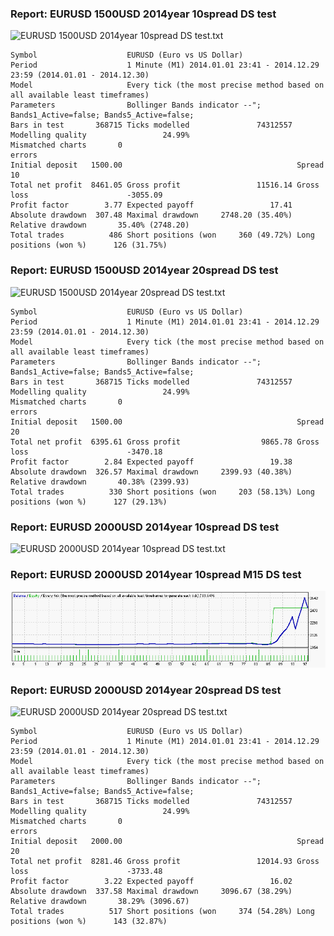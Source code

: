
### Report: EURUSD 1500USD 2014year 10spread DS test

![EURUSD 1500USD 2014year 10spread DS test.txt](./EURUSD-1500USD-2014year-10spread-DS-test.gif)

    Symbol                    EURUSD (Euro vs US Dollar)
    Period                    1 Minute (M1) 2014.01.01 23:41 - 2014.12.29 23:59 (2014.01.01 - 2014.12.30)
    Model                     Every tick (the most precise method based on all available least timeframes)
    Parameters                Bollinger Bands indicator --"; Bands1_Active=false; Bands5_Active=false;
    Bars in test       368715 Ticks modelled               74312557 Modelling quality                 24.99%
    Mismatched charts       0
    errors
    Initial deposit   1500.00                                       Spread                                10
    Total net profit  8461.05 Gross profit                 11516.14 Gross loss                      -3055.09
    Profit factor        3.77 Expected payoff                 17.41
    Absolute drawdown  307.48 Maximal drawdown     2748.20 (35.40%) Relative drawdown       35.40% (2748.20)
    Total trades          486 Short positions (won     360 (49.72%) Long positions (won %)      126 (31.75%)

### Report: EURUSD 1500USD 2014year 20spread DS test

![EURUSD 1500USD 2014year 20spread DS test.txt](./EURUSD-1500USD-2014year-20spread-DS-test.gif)

    Symbol                    EURUSD (Euro vs US Dollar)
    Period                    1 Minute (M1) 2014.01.01 23:41 - 2014.12.29 23:59 (2014.01.01 - 2014.12.30)
    Model                     Every tick (the most precise method based on all available least timeframes)
    Parameters                Bollinger Bands indicator --"; Bands1_Active=false; Bands5_Active=false;
    Bars in test       368715 Ticks modelled               74312557 Modelling quality                 24.99%
    Mismatched charts       0
    errors
    Initial deposit   1500.00                                       Spread                                20
    Total net profit  6395.61 Gross profit                  9865.78 Gross loss                      -3470.18
    Profit factor        2.84 Expected payoff                 19.38
    Absolute drawdown  326.57 Maximal drawdown     2399.93 (40.38%) Relative drawdown       40.38% (2399.93)
    Total trades          330 Short positions (won     203 (58.13%) Long positions (won %)      127 (29.13%)

### Report: EURUSD 2000USD 2014year 10spread DS test

![EURUSD 2000USD 2014year 10spread DS test.txt](./EURUSD-2000USD-2014year-10spread-DS-test.gif)


### Report: EURUSD 2000USD 2014year 10spread M15 DS test

![EURUSD 2000USD 2014year 10spread M15 DS test.txt](./EURUSD-2000USD-2014year-10spread-M15-DS-test.gif)


### Report: EURUSD 2000USD 2014year 20spread DS test

![EURUSD 2000USD 2014year 20spread DS test.txt](./EURUSD-2000USD-2014year-20spread-DS-test.gif)

    Symbol                    EURUSD (Euro vs US Dollar)
    Period                    1 Minute (M1) 2014.01.01 23:41 - 2014.12.29 23:59 (2014.01.01 - 2014.12.30)
    Model                     Every tick (the most precise method based on all available least timeframes)
    Parameters                Bollinger Bands indicator --"; Bands1_Active=false; Bands5_Active=false;
    Bars in test       368715 Ticks modelled               74312557 Modelling quality                 24.99%
    Mismatched charts       0
    errors
    Initial deposit   2000.00                                       Spread                                20
    Total net profit  8281.46 Gross profit                 12014.93 Gross loss                      -3733.48
    Profit factor        3.22 Expected payoff                 16.02
    Absolute drawdown  337.58 Maximal drawdown     3096.67 (38.29%) Relative drawdown       38.29% (3096.67)
    Total trades          517 Short positions (won     374 (54.28%) Long positions (won %)      143 (32.87%)
